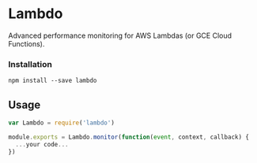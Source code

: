 # Lambdo

Advanced performance monitoring for AWS Lambdas (or GCE Cloud Functions).

### Installation

`npm install --save lambdo`

## Usage

```js
var Lambdo = require('lambdo')

module.exports = Lambdo.monitor(function(event, context, callback) {
  ...your code...
})
```